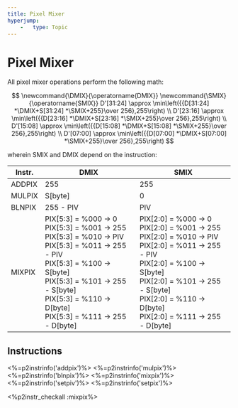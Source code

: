 ```yaml
---
title: Pixel Mixer
hyperjump:
    -   type: Topic
---
```


# Pixel Mixer


All pixel mixer operations perform the following math:

$$
\newcommand{\DMIX}{\operatorname{DMIX}}
\newcommand{\SMIX}{\operatorname{SMIX}}
D'[31:24] \approx \min\left({{D[31:24] *\DMIX+S[31:24] *\SMIX+255}\over 256},255\right) \\
D'[23:16] \approx \min\left({{D[23:16] *\DMIX+S[23:16] *\SMIX+255}\over 256},255\right) \\
D'[15:08] \approx \min\left({{D[15:08] *\DMIX+S[15:08] *\SMIX+255}\over 256},255\right) \\
D'[07:00] \approx \min\left({{D[07:00] *\DMIX+S[07:00] *\SMIX+255}\over 256},255\right)
$$

wherein SMIX and DMIX depend on the instruction:

|Instr.|DMIX|SMIX|
|-|-|-|
|ADDPIX|255|255|
|MULPIX|S[byte]|0|
|BLNPIX|255 - PIV|PIV|
|MIXPIX|PIX[5:3] = %000 -> 0<br>PIX[5:3] = %001 -> 255<br>PIX[5:3] = %010 -> PIV<br>PIX[5:3] = %011 -> 255 - PIV<br>PIX[5:3] = %100 -> S[byte]<br>PIX[5:3] = %101 -> 255 - S[byte]<br>PIX[5:3] = %110 -> D[byte]<br>PIX[5:3] = %111 -> 255 - D[byte]|PIX[2:0] = %000 -> 0<br>PIX[2:0] = %001 -> 255<br>PIX[2:0] = %010 -> PIV<br>PIX[2:0] = %011 -> 255 - PIV<br>PIX[2:0] = %100 -> S[byte]<br>PIX[2:0] = %101 -> 255 - S[byte]<br>PIX[2:0] = %110 -> D[byte]<br>PIX[2:0] = %111 -> 255 - D[byte]|

## Instructions

<%=p2instrinfo('addpix')%>
<%=p2instrinfo('mulpix')%>
<%=p2instrinfo('blnpix')%>
<%=p2instrinfo('mixpix')%>
<%=p2instrinfo('setpiv')%>
<%=p2instrinfo('setpix')%>

<%p2instr_checkall :mixpix%>